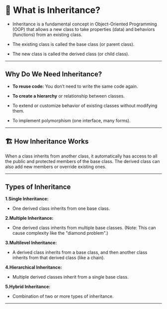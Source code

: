 # 🌳 **What is Inheritance?**
- Inheritance is a fundamental concept in Object-Oriented Programming (OOP) that allows a new class to take properties (data) and behaviors (functions) from an existing class.

- The existing class is called the base class (or parent class).

- The new class is called the derived class (or child class).

---

## **Why Do We Need Inheritance?**
- **To reuse code:** You don’t need to write the same code again.

- **To create a hierarchy** or relationship between classes.

- To extend or customize behavior of existing classes without modifying them.

- To implement polymorphism (one interface, many forms).

---

## 🏗️ **How Inheritance Works**
When a class inherits from another class, it automatically has access to all the public and protected members of the base class. The derived class can also add new members or override existing ones.

---
## **Types of Inheritance**
**1.Single Inheritance:**
- One derived class inherits from one base class.

**2.Multiple Inheritance:**
- One derived class inherits from multiple base classes.
(Note: This can cause complexity like the "diamond problem".)

**3.Multilevel Inheritance:**
- A derived class inherits from a base class, and then another class inherits from that derived class (like a chain).

**4.Hierarchical Inheritance:**
- Multiple derived classes inherit from a single base class.

**5.Hybrid Inheritance:**
- Combination of two or more types of inheritance.

---
